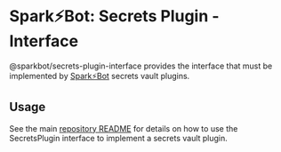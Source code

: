 # Spark⚡️Bot: Secrets Plugin - Interface

@sparkbot/secrets-plugin-interface provides the interface that must be implemented by [Spark⚡️Bot](https://github.com/SparkBotDev/SparkBot#readme) secrets vault plugins.

## Usage

See the main [repository README](https://github.com/SparkBotDev/secret-vault-plugins#readme) for details on how to use the SecretsPlugin interface to implement a secrets vault plugin.
